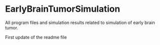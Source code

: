 # EarlyBrainTumorSimulation
All program files and simulation results related to simulation of early brain tumor.

First update of the readme file
